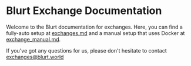 # Blurt Exchange Documentation

Welcome to the Blurt documentation for exchanges.  Here, you can find a fully-auto setup at [exchanges.md](exchanges.md) and a manual setup that uses Docker at [exchange_manual.md](exchange_manual.md).

If you've got any questions for us, please don't hesitate to contact exchanges@blurt.world 



 
